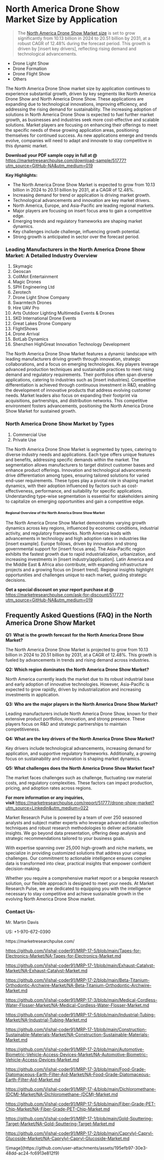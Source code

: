 <h1>North America Drone Show Market&nbsp;Size by Application</h1><blockquote><p>The <a href="https://marketresearchpulse.com/download-sample/51777?utm_source=GitHub-NA&amp;utm_medium=019">North America Drone Show Market size</a> is set to grow significantly from 10.13 billion in 2024 to 20.51 billion by 2031, at a robust CAGR of 12.48% during the forecast period. This growth is driven by [insert key drivers], reflecting rising demand and technological advancements.</p></blockquote><ul><li>Drone Light Show<li> Drone Formation<li> Drone Flight Show<li> Others</li></ul><p>The North America Drone Show market size by application continues to experience substantial growth, driven by key segments like North America Drone Show and North America Drone Show. These applications are expanding due to technological innovations, improving efficiency, and addressing the rising demand for sustainability. The increasing adoption of solutions in North America Drone Show is expected to fuel further market growth, as businesses and industries seek more cost-effective and scalable solutions. Market players are focusing on enhancing their offerings to meet the specific needs of these growing application areas, positioning themselves for continued success. As new applications emerge and trends evolve, companies will need to adapt and innovate to stay competitive in this dynamic market.</p><p><strong>Download your PDF sample copy in full at @ </strong><a href="https://marketresearchpulse.com/download-sample/51777?utm_source=GitHub-NA&amp;utm_medium=019">https://marketresearchpulse.com/download-sample/51777?utm_source=GitHub-NA&amp;utm_medium=019</a></p><p><strong>Key Highlights: </strong></p><ul><li>The North America Drone Show Market is expected to grow from 10.13 billion in 2024 to 20.51 billion by 2031, at a CAGR of 12.48%.</li><li>Increasing demand for trend or application is driving market growth.</li><li>Technological advancements and innovation are key market drivers.</li><li>North America, Europe, and Asia-Pacific are leading regional markets.</li><li>Major players are focusing on insert focus area to gain a competitive edge.</li><li>Emerging trends and regulatory frameworks are shaping market dynamics.</li><li>Key challenges include challenge, influencing growth potential.</li><li>Strong growth is anticipated in sector over the forecast period.</li></ul><h3>Leading Manufacturers in the North America Drone Show Market: A Detailed Industry Overview</h3><ol><li>Skymagic</li><li>Geoscan</li><li>CollMot Entertainment</li><li>Magic Drones</li><li>SPH Engineering Ltd</li><li>Zerotech</li><li>Drone Light Show Company</li><li>Swarmtech Drones</li><li>Hire UAV Pro</li><li>Arts Outdoor Lighting Multimedia Events & Drones</li><li>SKD International Drone Events</li><li>Great Lakes Drone Company</li><li>FlightShows</li><li>Drone Arrival</li><li>BotLab Dynamics</li><li>Shenzhen HighGreat Innovation Technology Development</li></ol><div class="flex max-w-full flex-col flex-grow"><div class="min-h-8 text-message flex w-full flex-col items-end gap-2 whitespace-normal break-words [.text-message+&amp;]:mt-5" dir="auto" data-message-author-role="assistant" data-message-id="fd8432e4-4910-450d-b182-61b7bfb0a01f" data-message-model-slug="gpt-4o"><div class="flex w-full flex-col gap-1 empty:hidden first:pt-[3px]"><div class="markdown prose w-full break-words dark:prose-invert light"><p>The North America Drone Show Market features a dynamic landscape with leading manufacturers driving growth through innovation, strategic collaborations, and a focus on emerging technologies. Key players leverage advanced production techniques and sustainable practices to meet rising demand and regulatory requirements. Their portfolios often span diverse applications, catering to industries such as [insert industries]. Competitive differentiation is achieved through continuous investment in R&amp;D, enabling the development of innovative products that address evolving customer needs. Market leaders also focus on expanding their footprint via acquisitions, partnerships, and distribution networks. This competitive environment fosters advancements, positioning the North America Drone Show Market for sustained growth.</p></div></div></div></div><h3>North America Drone Show Market by Types</h3><ol><li>Commercial Use<li> Private Use</li></ol><div class="flex max-w-full flex-col flex-grow"><div class="min-h-8 text-message flex w-full flex-col items-end gap-2 whitespace-normal break-words [.text-message+&amp;]:mt-5" dir="auto" data-message-author-role="assistant" data-message-id="084470be-0bb7-4664-bddf-5156b4f41249" data-message-model-slug="gpt-4o-mini"><div class="flex w-full flex-col gap-1 empty:hidden first:pt-[3px]"><div class="markdown prose w-full break-words dark:prose-invert light"><p>The North America Drone Show Market is segmented by types, catering to diverse industry needs and applications. Each type offers unique features and benefits, addressing specific demands within the market. The segmentation allows manufacturers to target distinct customer bases and enhance product offerings. Innovation and technological advancements drive differentiation among types, ensuring tailored solutions for varied end-user requirements. These types play a pivotal role in shaping market dynamics, with their adoption influenced by factors such as cost-effectiveness, performance, and suitability for specific applications. Understanding type-wise segmentation is essential for stakeholders aiming to capitalize on emerging opportunities and gain a competitive edge.</p></div></div></div></div><h3><span style="font-size: 11px;">Regional Overview of the North America Drone Show Market</span></h3><div class="flex max-w-full flex-col flex-grow"><div class="min-h-8 text-message flex w-full flex-col items-end gap-2 whitespace-normal break-words [.text-message+&amp;]:mt-5" dir="auto" data-message-author-role="assistant" data-message-id="e9038762-ce64-4e30-91c9-9bd413514231" data-message-model-slug="gpt-4o-mini"><div class="flex w-full flex-col gap-1 empty:hidden first:pt-[3px]"><div class="markdown prose w-full break-words dark:prose-invert light"><p>The North America Drone Show Market demonstrates varying growth dynamics across key regions, influenced by economic conditions, industrial activity, and regulatory frameworks. North America leads with advancements in technology and high adoption rates in industries like [insert example]. Europe follows, driven by innovation and strong governmental support for [insert focus area]. The Asia-Pacific region exhibits the fastest growth due to rapid industrialization, urbanization, and increasing investments in [insert industry/application]. Latin America and the Middle East &amp; Africa also contribute, with expanding infrastructure projects and a growing focus on [insert trend]. Regional insights highlight opportunities and challenges unique to each market, guiding strategic decisions.</p></div></div></div></div><p><strong>Get a special discount on your report purchase at @ </strong><a href="https://marketresearchpulse.com/ask-for-discount/51777?utm_source=GitHub-NA&amp;utm_medium=019">https://marketresearchpulse.com/ask-for-discount/51777?utm_source=GitHub-NA&amp;utm_medium=019</a></p><h2>Frequently Asked Questions (FAQ) in the North America Drone Show Market</h2><p><strong>Q1: What is the growth forecast for the North America Drone Show Market?</strong></p><p>The North America Drone Show Market is projected to grow from 10.13 billion in 2024 to 20.51 billion by 2031, at a CAGR of 12.48%. This growth is fueled by advancements in trends and rising demand across industries.</p><p><strong>Q2: Which region dominates the North America Drone Show Market?</strong></p><p>North America currently leads the market due to its robust industrial base and early adoption of innovative technologies. However, Asia-Pacific is expected to grow rapidly, driven by industrialization and increasing investments in application.</p><p><strong>Q3: Who are the major players in the North America Drone Show Market?</strong></p><p>Leading manufacturers include North America Drone Show, known for their extensive product portfolios, innovation, and strong presence. These players focus on R&amp;D and strategic partnerships to maintain competitiveness.</p><p><strong>Q4: What are the key drivers of the North America Drone Show Market?</strong></p><p>Key drivers include technological advancements, increasing demand for application, and supportive regulatory frameworks. Additionally, a growing focus on sustainability and innovation is shaping market dynamics.</p><p><strong>Q5: What challenges does the North America Drone Show Market face?</strong></p><p>The market faces challenges such as challenge, fluctuating raw material costs, and regulatory complexities. These factors can impact production, pricing, and adoption rates across regions.</p><p><strong>For more information or any inquiries, visit&nbsp;</strong><a href="https://marketresearchpulse.com/report/51777/drone-show-market?utm_source=Linkedin&utm_medium=022">https://marketresearchpulse.com/report/51777/drone-show-market?utm_source=Linkedin&utm_medium=022</a></p><p>Market Research Pulse is powered by a team of over 250 seasoned analysts and subject matter experts who leverage advanced data collection techniques and robust research methodologies to deliver actionable insights. We go beyond data presentation, offering deep analysis and strategic recommendations tailored to your business goals.</p><p>With expertise spanning over 25,000 high-growth and niche markets, we specialize in providing customized solutions that address your unique challenges. Our commitment to actionable intelligence ensures complex data is transformed into clear, practical insights that empower confident decision-making.</p><p>Whether you require a comprehensive market report or a bespoke research solution, our flexible approach is designed to meet your needs. At Market Research Pulse, we are dedicated to equipping you with the intelligence necessary to stay competitive and achieve sustainable growth in the evolving North America Drone Show market.</p><h3><strong>Contact Us-</strong></h3><p>Mr. Martin Davis</p><p>US: +1-970-672-0390</p><p>https://marketresearchpulse.com/</p><p><a href="https://github.com/Vishal-coder91/MRP-17-5/blob/main/Tapes-for-Electronics-Market/NA-Tapes-for-Electronics-Market.md">https://github.com/Vishal-coder91/MRP-17-5/blob/main/Tapes-for-Electronics-Market/NA-Tapes-for-Electronics-Market.md</a></p><p><a href="https://github.com/Vishal-coder91/MRP-17-1/blob/main/Exhaust-Catalyst-Market/NA-Exhaust-Catalyst-Market.md">https://github.com/Vishal-coder91/MRP-17-1/blob/main/Exhaust-Catalyst-Market/NA-Exhaust-Catalyst-Market.md</a></p><p><a href="https://github.com/Vishal-coder91/MRP-17-2/blob/main/Beta-Titanium-Orthodontic-Archwire-Market/NA-Beta-Titanium-Orthodontic-Archwire-Market.md">https://github.com/Vishal-coder91/MRP-17-2/blob/main/Beta-Titanium-Orthodontic-Archwire-Market/NA-Beta-Titanium-Orthodontic-Archwire-Market.md</a></p><p><a href="https://github.com/Vishal-coder91/MRP-17-3/blob/main/Medical-Cordless-Water-Flosser-Market/NA-Medical-Cordless-Water-Flosser-Market.md">https://github.com/Vishal-coder91/MRP-17-3/blob/main/Medical-Cordless-Water-Flosser-Market/NA-Medical-Cordless-Water-Flosser-Market.md</a></p><p><a href="https://github.com/Vishal-coder91/MRP-17-5/blob/main/Industrial-Tubing-Market/NA-Industrial-Tubing-Market.md">https://github.com/Vishal-coder91/MRP-17-5/blob/main/Industrial-Tubing-Market/NA-Industrial-Tubing-Market.md</a></p><p><a href="https://github.com/Vishal-coder91/MRP-17-1/blob/main/Construction-Sustainable-Materials-Market/NA-Construction-Sustainable-Materials-Market.md">https://github.com/Vishal-coder91/MRP-17-1/blob/main/Construction-Sustainable-Materials-Market/NA-Construction-Sustainable-Materials-Market.md</a></p><p><a href="https://github.com/Vishal-coder91/MRP-17-2/blob/main/Automotive-Biometric-Vehicle-Access-Devices-Market/NA-Automotive-Biometric-Vehicle-Access-Devices-Market.md">https://github.com/Vishal-coder91/MRP-17-2/blob/main/Automotive-Biometric-Vehicle-Access-Devices-Market/NA-Automotive-Biometric-Vehicle-Access-Devices-Market.md</a></p><p><a href="https://github.com/Vishal-coder91/MRP-17-3/blob/main/Food-Grade-Diatomaceous-Earth-Filter-Aid-Market/NA-Food-Grade-Diatomaceous-Earth-Filter-Aid-Market.md">https://github.com/Vishal-coder91/MRP-17-3/blob/main/Food-Grade-Diatomaceous-Earth-Filter-Aid-Market/NA-Food-Grade-Diatomaceous-Earth-Filter-Aid-Market.md</a></p><p><a href="https://github.com/Vishal-coder91/MRP-17-4/blob/main/Dichloromethane-(DCM)-Market/NA-Dichloromethane-(DCM)-Market.md">https://github.com/Vishal-coder91/MRP-17-4/blob/main/Dichloromethane-(DCM)-Market/NA-Dichloromethane-(DCM)-Market.md</a></p><p><a href="https://github.com/Vishal-coder91/MRP-17-5/blob/main/Fiber-Grade-PET-Chip-Market/NA-Fiber-Grade-PET-Chip-Market.md">https://github.com/Vishal-coder91/MRP-17-5/blob/main/Fiber-Grade-PET-Chip-Market/NA-Fiber-Grade-PET-Chip-Market.md</a></p><p><a href="https://github.com/Vishal-coder91/MRP-17-1/blob/main/Gold-Sputtering-Target-Market/NA-Gold-Sputtering-Target-Market.md">https://github.com/Vishal-coder91/MRP-17-1/blob/main/Gold-Sputtering-Target-Market/NA-Gold-Sputtering-Target-Market.md</a></p><p><a href="https://github.com/Vishal-coder91/MRP-17-2/blob/main/Caprylyl-Capryl-Glucoside-Market/NA-Caprylyl-Capryl-Glucoside-Market.md">https://github.com/Vishal-coder91/MRP-17-2/blob/main/Caprylyl-Capryl-Glucoside-Market/NA-Caprylyl-Capryl-Glucoside-Market.md</a></p>
![image](https://github.com/user-attachments/assets/195efb97-30e3-48dd-ac24-fc6913e812f9)
